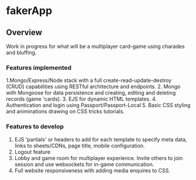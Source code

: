 # fakerApp

## Overview
Work in progress for what will be a multiplayer card-game using charades and bluffing.

### Features implemented
1.Mongo/Express/Node stack with a full create-read-update-destroy (CRUD) capabilities using RESTful architecture and endpoints.
2. Mongo with Mongoose for data persistence and creating, editing and deleting records (game 'cards).
3. EJS for dynamic HTML templates.
4. Authentication and login using Passport/Passport-Local
5. Basic CSS styling and animinations drawing on CSS tricks tutorials.

### Features to develop
1. EJS 'partials' or headers to add for each template to specify meta data, links to sheets/CDNs, page title, mobile configuration.
2. Logout feature
3. Lobby and game room for multiplayer experience. Invite others to join session and use websockets for in-game communication.
4. Full website responsiveness with adding media enquires to CSS.
